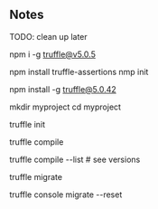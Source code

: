 Notes
--

TODO: clean up later



npm i -g truffle@v5.0.5




npm install truffle-assertions
nmp init

npm install -g truffle@5.0.42

mkdir myproject
cd myproject

truffle init

truffle compile

truffle compile --list # see versions

truffle migrate


truffle console
  migrate --reset




